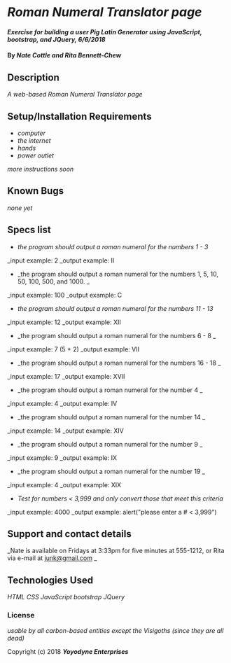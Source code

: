 # _Roman Numeral Translator page_

#### _Exercise for building a user Pig Latin Generator using JavaScript, bootstrap, and JQuery, 6/6/2018_

#### By _**Nate Cottle and Rita Bennett-Chew**_

## Description

_A web-based Roman Numeral Translator page_

## Setup/Installation Requirements

* _computer_
* _the internet_
* _hands_
* _power outlet_

_more instructions soon_

## Known Bugs

_none yet_

## Specs list

* _the program should output a roman numeral for the numbers 1 - 3_

_input example: 2
_output example: II

* _the program should output a roman numeral for the numbers 1, 5, 10, 50, 100, 500, and 1000. _

_input example: 100
_output example: C

* _the program should output a roman numeral for the numbers 11 - 13_

_input example: 12
_output example: XII

* _the program should output a roman numeral for the numbers 6 - 8 _

_input example: 7 (5 + 2)
_output example: VII

* _the program should output a roman numeral for the numbers 16 - 18 _

_input example: 17
_output example: XVII

* _the program should output a roman numeral for the number 4 _

_input example: 4
_output example: IV

* _the program should output a roman numeral for the number 14 _

_input example: 14
_output example: XIV

* _the program should output a roman numeral for the number 9 _

_input example: 9
_output example: IX

* _the program should output a roman numeral for the number 19 _

_input example: 4
_output example: XIX

* _Test for numbers < 3,999 and only convert those that meet this criteria_

_input example: 4000
_output example: alert("please enter a # < 3,999")

## Support and contact details

_Nate is available on Fridays at 3:33pm for five minutes at 555-1212, or Rita via e-mail at junk@gmail.com _

## Technologies Used

_HTML CSS JavaScript bootstrap JQuery_

### License

*usable by all carbon-based entities except the Visigoths (since they are all dead)*

Copyright (c) 2018 **_Yoyodyne Enterprises_**
